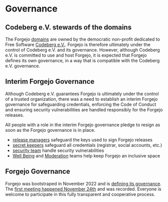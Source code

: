 # Governance

## Codeberg e.V. stewards of the domains

The Forgejo [domains](https://codeberg.org/forgejo/meta/issues/41) are owned by the democratic non-profit dedicated to Free Software [Codeberg e.V.](https://codeberg.org/Codeberg/org/src/branch/main/en/bylaws.md). Forgejo is therefore ultimately under the control of Codeberg e.V. and its governance. However, although Codeberg e.V. is committed to use and host Forgejo, it is expected that Forgejo defines its own governance, in a way that is compatible with the Codeberg e.V. governance.

## Interim Forgejo Governance

Although Codeberg e.V. guarantees Forgejo is ultimately under the control of a trusted organization, there was a need to establish an interim Forgejo governance for safeguarding credentials, enforcing the Code of Conduct and ensuring security vulnerabilities are handled responsibly for the Forgejo releases.

All people with a role in the interim Forgejo governance pledge to resign as soon as the Forgejo governance is in place.

* [release managers](https://codeberg.org/org/forgejo/teams/releases) safeguard the keys used to sign Forgejo releases
* [secret keepers](https://codeberg.org/org/Forgejo/teams/owners) safeguard all credentials (registrar, social accounts, etc.)
* [security team](https://codeberg.org/org/forgejo/teams/security) handle security vulnerabilities
* [Well Being](https://codeberg.org/org/forgejo/teams/well-being) and [Moderation](https://codeberg.org/org/forgejo/teams/moderation) teams help keep Forgejo an inclusive space

## Forgejo Governance

Forgejo was bootstraped in November 2022 and is [defining its governance](https://codeberg.org/forgejo/meta/issues/19). The [first meeting happened November 24th](https://codeberg.org/forgejo/meta/issues/19#issuecomment-694460) and was recorded. Everyone is welcome to participate in this fully transparent and cooperative process.

